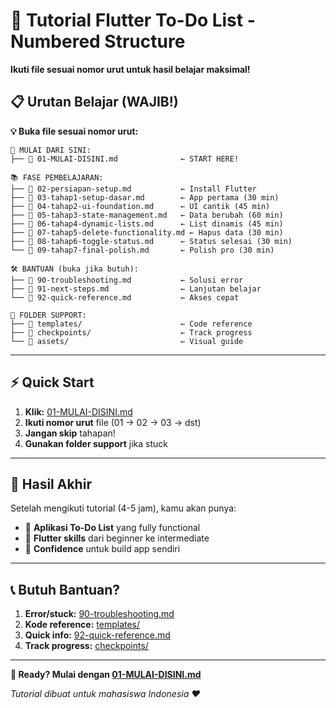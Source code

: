 # 🎯 Tutorial Flutter To-Do List - Numbered Structure

**Ikuti file sesuai nomor urut untuk hasil belajar maksimal!**

## 📋 Urutan Belajar (WAJIB!)

**💡 Buka file sesuai nomor urut:**

```
🚀 MULAI DARI SINI:
├── 📄 01-MULAI-DISINI.md              ← START HERE!

📚 FASE PEMBELAJARAN:
├── 📄 02-persiapan-setup.md           ← Install Flutter
├── 📄 03-tahap1-setup-dasar.md        ← App pertama (30 min)
├── 📄 04-tahap2-ui-foundation.md      ← UI cantik (45 min)
├── 📄 05-tahap3-state-management.md   ← Data berubah (60 min)
├── 📄 06-tahap4-dynamic-lists.md      ← List dinamis (45 min)
├── 📄 07-tahap5-delete-functionality.md ← Hapus data (30 min)
├── 📄 08-tahap6-toggle-status.md      ← Status selesai (30 min)
└── 📄 09-tahap7-final-polish.md       ← Polish pro (30 min)

🛠️ BANTUAN (buka jika butuh):
├── 📄 90-troubleshooting.md           ← Solusi error
├── 📄 91-next-steps.md                ← Lanjutan belajar
└── 📄 92-quick-reference.md           ← Akses cepat

📁 FOLDER SUPPORT:
├── 📁 templates/                      ← Code reference
├── 📁 checkpoints/                    ← Track progress
└── 📁 assets/                         ← Visual guide
```

---

## ⚡ Quick Start

1. **Klik:** [01-MULAI-DISINI.md](01-MULAI-DISINI.md)
2. **Ikuti nomor urut** file (01 → 02 → 03 → dst)
3. **Jangan skip** tahapan!
4. **Gunakan folder support** jika stuck

---

## 🎯 Hasil Akhir

Setelah mengikuti tutorial (4-5 jam), kamu akan punya:
- 📱 **Aplikasi To-Do List** yang fully functional
- 🧠 **Flutter skills** dari beginner ke intermediate
- 🚀 **Confidence** untuk build app sendiri

---

## 📞 Butuh Bantuan?

1. **Error/stuck:** [90-troubleshooting.md](90-troubleshooting.md)
2. **Kode reference:** [templates/](templates/)
3. **Quick info:** [92-quick-reference.md](92-quick-reference.md)
4. **Track progress:** [checkpoints/](checkpoints/)

---

**🎉 Ready? Mulai dengan [01-MULAI-DISINI.md](01-MULAI-DISINI.md)**

*Tutorial dibuat untuk mahasiswa Indonesia ❤️*